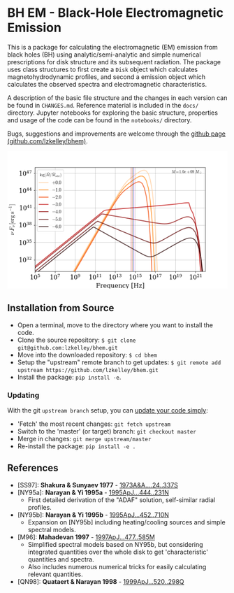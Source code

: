 # BH EM - Black-Hole Electromagnetic Emission

This is a package for calculating the electromagnetic (EM) emission from black holes (BH) using analytic/semi-analytic and simple numerical prescriptions for disk structure and its subsequent radiation.  The package uses class structures to first create a `Disk` object which calculates magnetohydrodynamic profiles, and second a emission object which calculates the observed spectra and electromagnetic characteristics.

A description of the basic file structure and the changes in each version can be found in `CHANGES.md`.  Reference material is included in the `docs/` directory.  Jupyter notebooks for exploring the basic structure, properties and usage of the code can be found in the `notebooks/` directory.

Bugs, suggestions and improvements are welcome through the [github page (github.com/lzkelley/bhem)](https://github.com/lzkelley/bhem).


![Spectra as a function of accretion rate](./docs/media/spectra.png)


## Installation from Source
- Open a terminal, move to the directory where you want to install the code.
- Clone the source repository: `$ git clone git@github.com:lzkelley/bhem.git`
- Move into the downloaded repository: `$ cd bhem`
- Setup the "upstream" remote branch to get updates: `$ git remote add upstream https://github.com/lzkelley/bhem.git`
- Install the package: `pip install -e`.

### Updating
With the git `upstream branch` setup, you can [update your code simply](https://help.github.com/articles/syncing-a-fork/):
- 'Fetch' the most recent changes: `git fetch upstream`
- Switch to the 'master' (or target) branch: `git checkout master`
- Merge in changes: `git merge upstream/master`
- Re-install the package: `pip install -e .`


## References
- [SS97]: **Shakura & Sunyaev 1977** - [1973A&A....24..337S](http://adsabs.harvard.edu/abs/1973A%26A....24..337S)
- [NY95a]: **Narayan & Yi 1995a** - [1995ApJ...444..231N](http://adsabs.harvard.edu/abs/1995ApJ...444..231N)
    - First detailed derivation of the "ADAF" solution, self-similar radial profiles.
- [NY95b]: **Narayan & Yi 1995b** - [1995ApJ...452..710N](http://adsabs.harvard.edu/abs/1995ApJ...452..710N)
    - Expansion on [NY95b] including heating/cooling sources and simple spectral models.
- [M96]: **Mahadevan 1997** - [1997ApJ...477..585M](http://adsabs.harvard.edu/cgi-bin/bib_query?arXiv:astro-ph/9609107)
    - Simplified spectral models based on NY95b, but considering integrated quantities over the whole disk to get 'characteristic' quantities and spectra.
    - Also includes numerous numerical tricks for easily calculating relevant quantities.
- [QN98]: **Quataert & Narayan 1998** - [1999ApJ...520..298Q](http://adsabs.harvard.edu/cgi-bin/bib_query?arXiv:astro-ph/9810136)
